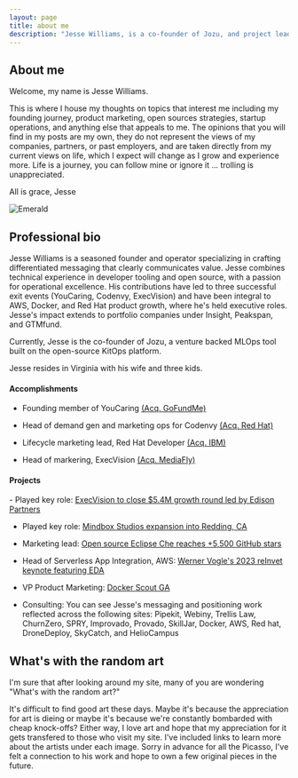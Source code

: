 ```yaml
---
layout: page
title: about me
description: "Jesse Williams, is a co-founder of Jozu, and project lead for open source KitOps. He specializes in developer marketing and relations, open source community building, and bringing developer-facing technologies to market."
---
```

## About me
Welcome, my name is Jesse Williams. 

This is where I house my thoughts on topics that interest me including my founding journey, product marketing, open sources strategies, startup operations, and anything else that appeals to me. The opinions that you will find in my posts are my own, they do not represent the views of my companies, partners, or past employers, and are taken directly from my current views on life, which I expect will change as I grow and experience more. Life is a journey, you can follow mine or ignore it ... trolling is unappreciated.

All is grace,
Jesse

![Emerald](img/family.png "Family")


## Professional bio

Jesse Williams is a seasoned founder and operator specializing in crafting differentiated messaging that clearly communicates value. Jesse combines technical experience in developer tooling and open source, with a passion for operational excellence. His contributions have led to three successful exit events (YouCaring, Codenvy, ExecVision) and have been integral to AWS, Docker, and Red Hat product growth, where he's held executive roles. Jesse's impact extends to portfolio companies under Insight, Peakspan, and GTMfund.

Currently, Jesse is the co-founder of Jozu, a venture backed MLOps tool built on the open-source KitOps platform.

Jesse resides in Virginia with his wife and three kids. 

<h4>Accomplishments</h4>

- Founding member of YouCaring <a href="https://techcrunch.com/2018/04/03/gofundme-acquires-youcaring-as-charitable-crowdfunding-continues-to-consolidate/">(Acq. GoFundMe)</a>

- Head of demand gen and marketing ops for Codenvy <a href="https://techcrunch.com/2017/05/25/red-hat-to-acquire-codenvy-as-part-of-its-growing-container-strategy/">(Acq. Red Hat)</a>

- Lifecycle marketing lead, Red Hat Developer <a href="https://techcrunch.com/2019/07/09/ibm-closes-red-hat-acquisition-for-34-billion/">(Acq. IBM)</a>

- Head of markering, ExecVision <a href="https://www.mediafly.com/press_releases/mediafly-acquires-execvision/">(Acq. MediaFly)</a>


<h4>Projects</h4>
- Played key role: <a href="https://www.edisonpartners.com/blog/execvision-investment">ExecVision to close $5.4M growth round led by Edison Partners</a>

- Played key role: <a href="https://www.actionnewsnow.com/content/news/Mindbox-Studios-wins--483530871.html">Mindbox Studios expansion into Redding, CA</a>

- Marketing lead: <a href="https://github.com/eclipse/che">Open source Eclipse Che reaches +5,500 GitHub stars</a>

- Head of Serverless App Integration, AWS: <a href="https://www.youtube.com/watch?v=RfvL_423a-I">Werner Vogle's 2023 reInvet keynote featuring EDA</a>

- VP Product Marketing: <a href="https://www.docker.com/blog/announcing-docker-scout-ga/">Docker Scout GA</a>

- Consulting: You can see Jesse's messaging and positioning work reflected across the following sites:
Pipekit, Webiny, Trellis Law, ChurnZero, SPRY, Improvado, Provado, SkillJar, Docker, AWS, Red hat, DroneDeploy, SkyCatch, and HelioCampus


## What's with the random art
I'm sure that after looking around my site, many of you are wondering "What's with the random art?"

It's difficult to find good art these days. Maybe it's because the appreciation for art is dieing or maybe it's because we're constantly bombarded with cheap knock-offs? Either way, I love art and hope that my appreciation for it gets transfered to those who visit my site. I've included links to learn more about the artists under each image. Sorry in advance for all the Picasso, I've felt a connection to his work and hope to own a few original pieces in the future.
